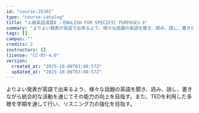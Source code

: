 ```yaml
---
id: "course:25301"
type: "course-catalog"
title: "上級英語演習Ⅱ ／ENGLISH FOR SPECIFIC PURPOSES Ⅱ"
summary: "よりよい発表が英語で出来るよう、様々な話題の英語を聞き、読み、話し、書きながら統合的な活動を通じてその能力の向上を目指す。また、TEDを利用した多聴を学期を通して行い、リスニング力の強化を目指す。"
tags: []
campus: ""
credits: 2
instructors: []
license: "CC-BY-4.0"
version:
  created_at: "2025-10-09T03:48:57Z"
  updated_at: "2025-10-09T03:48:57Z"
---
```

よりよい発表が英語で出来るよう、様々な話題の英語を聞き、読み、話し、書きながら統合的な活動を通じてその能力の向上を目指す。また、TEDを利用した多聴を学期を通して行い、リスニング力の強化を目指す。
